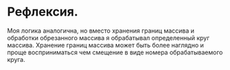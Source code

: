 # Рефлексия.
Моя логика аналогична, но вместо хранения границ массива и обработки обрезанного массива я обрабатывал определенный круг массива. Хранение границ массива может быть более наглядно и проще восприниматься чем смещение в виде номера обрабатываемого круга.